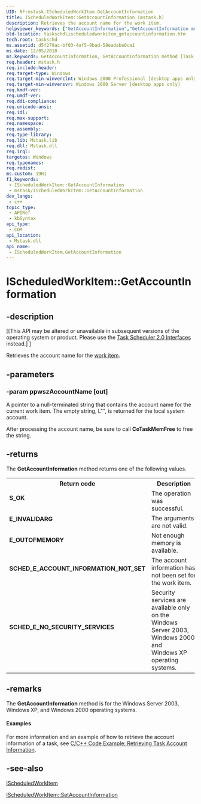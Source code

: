```yaml
---
UID: NF:mstask.IScheduledWorkItem.GetAccountInformation
title: IScheduledWorkItem::GetAccountInformation (mstask.h)
description: Retrieves the account name for the work item.
helpviewer_keywords: ["GetAccountInformation","GetAccountInformation method [Task Scheduler]","GetAccountInformation method [Task Scheduler]","IScheduledWorkItem interface","IScheduledWorkItem interface [Task Scheduler]","GetAccountInformation method","IScheduledWorkItem.GetAccountInformation","IScheduledWorkItem::GetAccountInformation","_msb_ischeduledworkitem_getaccountinformation","mstask/IScheduledWorkItem::GetAccountInformation","taskschd.ischeduledworkitem_getaccountinformation"]
old-location: taskschd\ischeduledworkitem_getaccountinformation.htm
tech.root: taskschd
ms.assetid: d5f279ac-bf03-4af5-9bad-58eadaba0ca1
ms.date: 12/05/2018
ms.keywords: GetAccountInformation, GetAccountInformation method [Task Scheduler], GetAccountInformation method [Task Scheduler],IScheduledWorkItem interface, IScheduledWorkItem interface [Task Scheduler],GetAccountInformation method, IScheduledWorkItem.GetAccountInformation, IScheduledWorkItem::GetAccountInformation, _msb_ischeduledworkitem_getaccountinformation, mstask/IScheduledWorkItem::GetAccountInformation, taskschd.ischeduledworkitem_getaccountinformation
req.header: mstask.h
req.include-header: 
req.target-type: Windows
req.target-min-winverclnt: Windows 2000 Professional [desktop apps only]
req.target-min-winversvr: Windows 2000 Server [desktop apps only]
req.kmdf-ver: 
req.umdf-ver: 
req.ddi-compliance: 
req.unicode-ansi: 
req.idl: 
req.max-support: 
req.namespace: 
req.assembly: 
req.type-library: 
req.lib: Mstask.lib
req.dll: Mstask.dll
req.irql: 
targetos: Windows
req.typenames: 
req.redist: 
ms.custom: 19H1
f1_keywords:
 - IScheduledWorkItem::GetAccountInformation
 - mstask/IScheduledWorkItem::GetAccountInformation
dev_langs:
 - c++
topic_type:
 - APIRef
 - kbSyntax
api_type:
 - COM
api_location:
 - Mstask.dll
api_name:
 - IScheduledWorkItem.GetAccountInformation
---
```


# IScheduledWorkItem::GetAccountInformation


## -description

<p class="CCE_Message">[[This API may be altered or unavailable in subsequent versions of the operating system or product. Please use the <a href="https://docs.microsoft.com/windows/desktop/TaskSchd/task-scheduler-2-0-interfaces">Task Scheduler 2.0 Interfaces</a> instead.] ]

Retrieves the account name for the <a href="https://docs.microsoft.com/windows/desktop/TaskSchd/w">work item</a>.

## -parameters

### -param ppwszAccountName [out]

A pointer to a null-terminated string that contains the account name for the current work item. The empty string, L"", is returned for the local system account. 




After processing the account name, be sure to call <b>CoTaskMemFree</b> to free the string.

## -returns

The 
<b>GetAccountInformation</b> method returns one of the following values.

<table>
<tr>
<th>Return code</th>
<th>Description</th>
</tr>
<tr>
<td width="40%">
<dl>
<dt><b>S_OK</b></dt>
</dl>
</td>
<td width="60%">
The operation was successful.

</td>
</tr>
<tr>
<td width="40%">
<dl>
<dt><b>E_INVALIDARG</b></dt>
</dl>
</td>
<td width="60%">
The arguments are not valid.

</td>
</tr>
<tr>
<td width="40%">
<dl>
<dt><b>E_OUTOFMEMORY</b></dt>
</dl>
</td>
<td width="60%">
Not enough memory is available.

</td>
</tr>
<tr>
<td width="40%">
<dl>
<dt><b>SCHED_E_ACCOUNT_INFORMATION_NOT_SET</b></dt>
</dl>
</td>
<td width="60%">
The account information has not been set for the work item.

</td>
</tr>
<tr>
<td width="40%">
<dl>
<dt><b>SCHED_E_NO_SECURITY_SERVICES</b></dt>
</dl>
</td>
<td width="60%">
Security services are available only on the Windows Server 2003, Windows 2000, and Windows XP operating systems.

</td>
</tr>
</table>

## -remarks

The 
<b>GetAccountInformation</b> method is for the Windows Server 2003, Windows XP, and Windows 2000 operating systems.


#### Examples

For more information and an example of how to retrieve the account information of a task, see <a href="https://docs.microsoft.com/windows/desktop/TaskSchd/c-c-code-example-retrieving-task-account-information">C/C++ Code Example: Retrieving Task Account Information</a>.

<div class="code"></div>

## -see-also

<a href="https://docs.microsoft.com/windows/desktop/api/mstask/nn-mstask-ischeduledworkitem">IScheduledWorkItem</a>



<a href="https://docs.microsoft.com/windows/desktop/api/mstask/nf-mstask-ischeduledworkitem-setaccountinformation">IScheduledWorkItem::SetAccountInformation</a>

